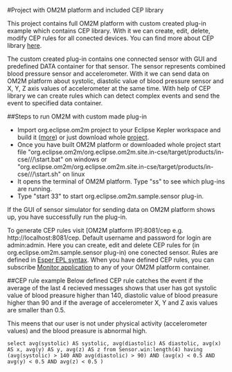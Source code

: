 #Project with OM2M platform and included CEP library

This project contains full OM2M platform with custom created plug-in example which contains CEP library. With it we can create, edit, delete, modify CEP rules for all conected devices. You can find more about CEP library [here](https://github.com/gasperinn/om2m-cep).

The custom created plug-in contains one connected sensor with GUI and predefined DATA container for that sensor. The sensor represents combined blood pressure sensor and accelerometer. With it we can send data on OM2M platform about systolic, diastolic value of blood pressure sensor and X, Y, Z axis values of accelerometer at the same time. With help of CEP library we can create rules which can detect complex events and send the event to specified data container. 

##Steps to run OM2M with custom made plug-in
- Import org.eclipse.om2m project to your Eclipse Kepler workspace and build it ([more](https://wiki.eclipse.org/OM2M/one/Clone)) or just download whole [project](/om2m-with-cep-usage-modules). 
- Once you have built OM2M platform or downloaded whole project start file
"org.eclipse.om2m/org.eclipse.om2m.site.in-cse/target/products/in-cse/<os>/<ws>/<arch>\start.bat" on windows or 
"org.eclipse.om2m/org.eclipse.om2m.site.in-cse/target/products/in-cse/<os>/<ws>/<arch>\start.sh" on linux
- It opens the terminal of OM2M platform. Type "ss" to see which plug-ins are running.
- Type "start 33" to start org.eclipse.om2m.sample.sensor plug-in.

If the GUI of sensor simulator for sending data on OM2M platform shows up, you have successfully run the plug-in. 

To generate CEP rules visit [OM2M platform IP]:8081/cep e.g. http://localhost:8081/cep. Default username and password for login are admin:admin. Here you can create, edit and delete CEP rules for (in org.eclipse.om2m.sample.sensor plug-in) one conected sensor. Rules are defined in [Esper EPL syntax](http://www.espertech.com/esper/release-5.3.0/esper-reference/html/epl_clauses.html). When you have defined CEP rules, you can subscribe [Monitor application](https://github.com/gasperinn/om2m-with-cep-usage-modules/tree/master/si.fri.mag.gasperin.monitor) to any of your OM2M platform container.

##CEP rule example
Below defined CEP rule catches the event if the average of the last 4 recieved messages shows that user has got systolic value of blood preasure higher than 140, diastolic value of blood preasure higher than 90 and if the average of accelerometer X, Y and Z axis values are smaller than 0.5.

This meens that our user is not under physical activity (accelerometer values) and the blood preasure is abnormal high.  
```
select avg(systolic) AS systolic, avg(diastolic) AS diastolic, avg(x) AS x, avg(y) AS y, avg(z) AS z from Sensor.win:length(4) having (avg(systolic) > 140 AND avg(diastolic) > 90) AND (avg(x) < 0.5 AND avg(y) < 0.5 AND avg(z) < 0.5 ) 
```
